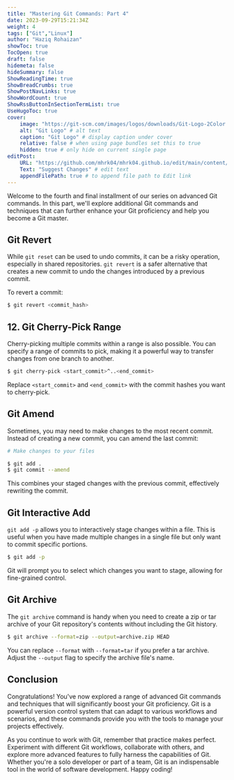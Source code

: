 ```yaml
---
title: "Mastering Git Commands: Part 4"
date: 2023-09-29T15:21:34Z
weight: 4
tags: ["Git","Linux"]
author: "Haziq Rohaizan"
showToc: true
TocOpen: true
draft: false
hidemeta: false
hideSummary: false
ShowReadingTime: true
ShowBreadCrumbs: true
ShowPostNavLinks: true
ShowWordCount: true
ShowRssButtonInSectionTermList: true
UseHugoToc: true
cover:
    image: "https://git-scm.com/images/logos/downloads/Git-Logo-2Color.png" # image path/url
    alt: "Git Logo" # alt text
    caption: "Git Logo" # display caption under cover
    relative: false # when using page bundles set this to true
    hidden: true # only hide on current single page
editPost:
    URL: "https://github.com/mhrk04/mhrk04.github.io/edit/main/content/"
    Text: "Suggest Changes" # edit text
    appendFilePath: true # to append file path to Edit link
---
```


Welcome to the fourth and final installment of our series on advanced Git commands. In this part, we'll explore additional Git commands and techniques that can further enhance your Git proficiency and help you become a Git master.

## Git Revert

While `git reset` can be used to undo commits, it can be a risky operation, especially in shared repositories. `git revert` is a safer alternative that creates a new commit to undo the changes introduced by a previous commit.

To revert a commit:

```bash
$ git revert <commit_hash>
```

## 12. Git Cherry-Pick Range

Cherry-picking multiple commits within a range is also possible. You can specify a range of commits to pick, making it a powerful way to transfer changes from one branch to another.

```bash
$ git cherry-pick <start_commit>^..<end_commit>
```

Replace `<start_commit>` and `<end_commit>` with the commit hashes you want to cherry-pick.

## Git Amend

Sometimes, you may need to make changes to the most recent commit. Instead of creating a new commit, you can amend the last commit:

```bash
# Make changes to your files

$ git add .
$ git commit --amend
```

This combines your staged changes with the previous commit, effectively rewriting the commit.

## Git Interactive Add

`git add -p` allows you to interactively stage changes within a file. This is useful when you have made multiple changes in a single file but only want to commit specific portions.

```bash
$ git add -p
```

Git will prompt you to select which changes you want to stage, allowing for fine-grained control.

## Git Archive

The `git archive` command is handy when you need to create a zip or tar archive of your Git repository's contents without including the Git history.

```bash
$ git archive --format=zip --output=archive.zip HEAD
```

You can replace `--format` with `--format=tar` if you prefer a tar archive. Adjust the `--output` flag to specify the archive file's name.

## Conclusion

Congratulations! You've now explored a range of advanced Git commands and techniques that will significantly boost your Git proficiency. Git is a powerful version control system that can adapt to various workflows and scenarios, and these commands provide you with the tools to manage your projects effectively.

As you continue to work with Git, remember that practice makes perfect. Experiment with different Git workflows, collaborate with others, and explore more advanced features to fully harness the capabilities of Git. Whether you're a solo developer or part of a team, Git is an indispensable tool in the world of software development. Happy coding!